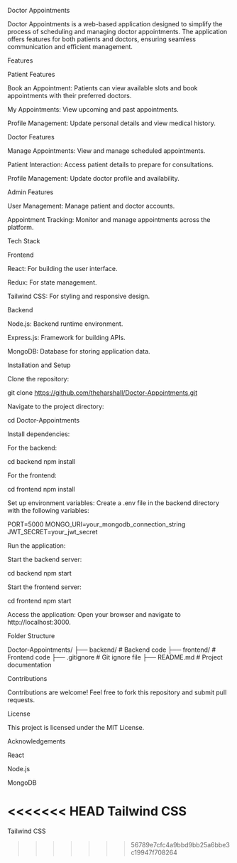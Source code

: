 Doctor Appointments

Doctor Appointments is a web-based application designed to simplify the process of scheduling and managing doctor appointments. The application offers features for both patients and doctors, ensuring seamless communication and efficient management.

Features

Patient Features

Book an Appointment: Patients can view available slots and book appointments with their preferred doctors.

My Appointments: View upcoming and past appointments.

Profile Management: Update personal details and view medical history.

Doctor Features

Manage Appointments: View and manage scheduled appointments.

Patient Interaction: Access patient details to prepare for consultations.

Profile Management: Update doctor profile and availability.

Admin Features

User Management: Manage patient and doctor accounts.

Appointment Tracking: Monitor and manage appointments across the platform.

Tech Stack

Frontend

React: For building the user interface.

Redux: For state management.

Tailwind CSS: For styling and responsive design.

Backend

Node.js: Backend runtime environment.

Express.js: Framework for building APIs.

MongoDB: Database for storing application data.

Installation and Setup

Clone the repository:

git clone https://github.com/theharshall/Doctor-Appointments.git

Navigate to the project directory:

cd Doctor-Appointments

Install dependencies:

For the backend:

cd backend
npm install

For the frontend:

cd frontend
npm install

Set up environment variables:
Create a .env file in the backend directory with the following variables:

PORT=5000
MONGO_URI=your_mongodb_connection_string
JWT_SECRET=your_jwt_secret

Run the application:

Start the backend server:

cd backend
npm start

Start the frontend server:

cd frontend
npm start

Access the application:
Open your browser and navigate to http://localhost:3000.

Folder Structure

Doctor-Appointments/
├── backend/           # Backend code
├── frontend/          # Frontend code
├── .gitignore         # Git ignore file
├── README.md          # Project documentation

Contributions

Contributions are welcome! Feel free to fork this repository and submit pull requests.

License

This project is licensed under the MIT License.

Acknowledgements

React

Node.js

MongoDB

<<<<<<< HEAD
Tailwind CSS
=======
Tailwind CSS
>>>>>>> 56789e7cfc4a9bbd9bb25a6bbe3c19947f708264
